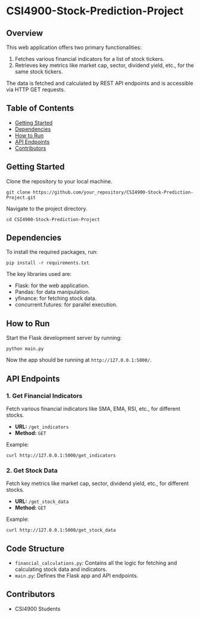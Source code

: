 # CSI4900-Stock-Prediction-Project

## Overview

This web application offers two primary functionalities:

1. Fetches various financial indicators for a list of stock tickers.
2. Retrieves key metrics like market cap, sector, dividend yield, etc., for the same stock tickers.

The data is fetched and calculated by REST API endpoints and is accessible via HTTP GET requests.

## Table of Contents

- [Getting Started](#getting-started)
- [Dependencies](#dependencies)
- [How to Run](#how-to-run)
- [API Endpoints](#api-endpoints)
- [Contributors](#contributors)

## Getting Started

Clone the repository to your local machine.

```
git clone https://github.com/your_repository/CSI4900-Stock-Prediction-Project.git
```

Navigate to the project directory.

```
cd CSI4900-Stock-Prediction-Project
```

## Dependencies

To install the required packages, run:

```
pip install -r requirements.txt
```

The key libraries used are:

- Flask: for the web application.
- Pandas: for data manipulation.
- yfinance: for fetching stock data.
- concurrent.futures: for parallel execution.

## How to Run

Start the Flask development server by running:

```
python main.py
```

Now the app should be running at `http://127.0.0.1:5000/`.

## API Endpoints

### 1. Get Financial Indicators

Fetch various financial indicators like SMA, EMA, RSI, etc., for different stocks.

- **URL:** `/get_indicators`
- **Method:** `GET`

Example:

```
curl http://127.0.0.1:5000/get_indicators
```

### 2. Get Stock Data

Fetch key metrics like market cap, sector, dividend yield, etc., for different stocks.

- **URL:** `/get_stock_data`
- **Method:** `GET`

Example:

```
curl http://127.0.0.1:5000/get_stock_data
```

## Code Structure

- `financial_calculations.py`: Contains all the logic for fetching and calculating stock data and indicators.
- `main.py`: Defines the Flask app and API endpoints.

## Contributors

- CSI4900 Students
